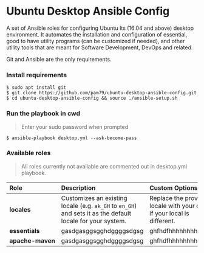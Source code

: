 # Ubuntu Desktop Ansible Config
A set of Ansible roles for configuring Ubuntu lts (16.04 and above) desktop environment. It automates the installation and configuration of essential, good to have utility programs (can be customized if needed), and other utility tools that are meant for Software Development, DevOps and related.                                              

Git and Ansible are the only requirements.

### Install requirements
    $ sudo apt install git
    $ git clone https://github.com/pam79/ubuntu-desktop-ansible-config.git
    $ cd ubuntu-desktop-ansible-config && source ./ansible-setup.sh

### Run the playbook in cwd
>Enter your sudo password when prompted

    $ ansible-playbook desktop.yml --ask-become-pass

### Available roles
>All roles currently not available are commented out in desktop.yml playbook.

Role                    | Description                 | Custom Options      
:---------------------- | :-------------------------- | :-------------------
<nobr>**locales**</nobr> | Customizes an existing locale (e.g. `ak_GH` to `en_GH`) and sets it as the default locale for your system. | Replace the provided locale with your own if your local is different.
<nobr>**essentials**<nobr> | gasdgasggsgghdggggsdgsg | ghfhdfhhhhhhhhhhhh
<nobr>**apache-maven**</nobr> | gasdgasggsgghdggggsdgsg | ghfhdfhhhhhhhhhhhh

